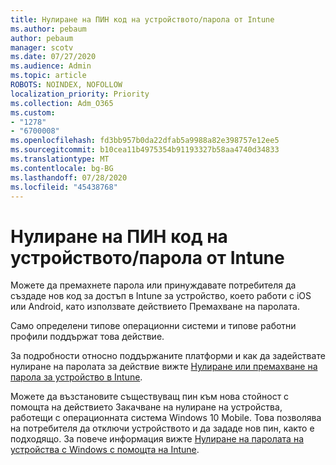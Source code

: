 ```yaml
---
title: Нулиране на ПИН код на устройството/парола от Intune
ms.author: pebaum
author: pebaum
manager: scotv
ms.date: 07/27/2020
ms.audience: Admin
ms.topic: article
ROBOTS: NOINDEX, NOFOLLOW
localization_priority: Priority
ms.collection: Adm_O365
ms.custom:
- "1278"
- "6700008"
ms.openlocfilehash: fd3bb957b0da22dfab5a9988a82e398757e12ee5
ms.sourcegitcommit: b10cea11b4975354b91193327b58aa4740d34833
ms.translationtype: MT
ms.contentlocale: bg-BG
ms.lasthandoff: 07/28/2020
ms.locfileid: "45438768"
---
```

# <a name="device-pinpassword-reset-from-intune"></a>Нулиране на ПИН код на устройството/парола от Intune

Можете да премахнете парола или принуждавате потребителя да създаде нов код за достъп в Intune за устройство, което работи с iOS или Android, като използвате действието Премахване на паролата.

Само определени типове операционни системи и типове работни профили поддържат това действие.

За подробности относно поддържаните платформи и как да задействате нулиране на паролата за действие вижте [Нулиране или премахване на парола за устройство в Intune](https://docs.microsoft.com/intune/device-passcode-reset).

Можете да възстановите съществуващ пин към нова стойност с помощта на действието Закачване на нулиране на устройства, работещи с операционната система Windows 10 Mobile. Това позволява на потребителя да отключи устройството и да зададе нов пин, както е подходящо. За повече информация вижте [Нулиране на паролата на устройства с Windows с помощта на Intune](https://docs.microsoft.com/intune/device-windows-pin-reset).